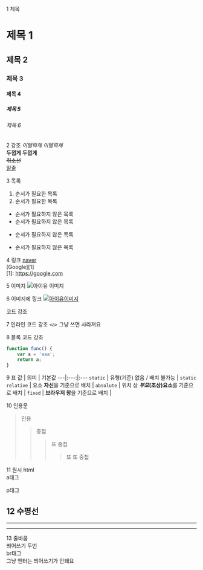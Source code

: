1 제목
# 제목 1
## 제목 2
### 제목 3
#### 제목 4
##### 제목 5
###### 제목 6

2 강조
*이텔릭체* _이텔릭체_  
**두껍게** __두껍게__  
~~취소선~~  
<u>밑줄</u>

3 목록
1. 순서가 필요한 목록
1. 순서가 필요한 목록
- 순서가 필요하지 않은 목록
- 순서가 필요하지 않은 목록
* 순서가 필요하지 않은 목록
+ 순서가 필요하지 않은 목록

4 링크
[naver](https://www.naver.com)  
[Google][1]  
[1]: https://google.com  

5 이미지
![아이유 이미지](https://i.pinimg.com/originals/52/c7/ab/52c7ab7f3825f0b804555681b7c6098b.jpg "아이유 이미지 입니다")

6 이미지에 링크
[![아이유이미지](https://i.pinimg.com/originals/52/c7/ab/52c7ab7f3825f0b804555681b7c6098b.jpg)](https://www.pinterest.co.kr/pin/597219600570255350/)

코드 강조

7 인라인 코드 강조
`<a>` <a>그냥 쓰면 사라져요 

8 블록 코드 강조
```javascript
function func() {
    var a = 'aaa';
    return a;
}
```

9 표
값 | 의미 | 기본값
---|:---:|:---
`static` | 유형(기준) 없음 / 배치 불가능 | `static`
`relative` | 요소 **자신**을 기준으로 배치 |
`absolute` | 위치 상 **_부모_(조상)요소**를 기준으로 배치 |
`fixed` | **브라우저 창**을 기준으로 배치 |

10 인용문
> 인용
>> 중첩
>>> 또 중첩
>>>> 또 또 중첩

11 원시 html  
<a>a태그</a>
<p>p태그</P>

12 수평선
---
***
___

13 줄바꿈  
띄어쓰기 두번  
br태그<br>
그냥 엔터는
띄어쓰기가 안돼요


